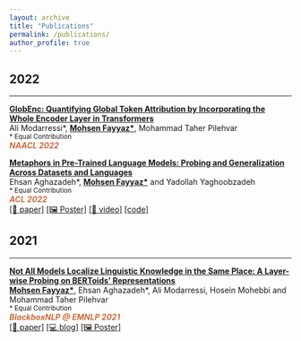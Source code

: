 ```yaml
---
layout: archive
title: "Publications"
permalink: /publications/
author_profile: true
---
```

<!-- {% if author.googlescholar %}
  You can also find my articles on <u><a href="{{author.googlescholar}}">my Google Scholar profile</a>.</u>
{% endif %} -->

<!-- ################# -->
<h2>2022</h2>
<hr>

<b>[GlobEnc: Quantifying Global Token Attribution by Incorporating the Whole Encoder Layer in Transformers]()</b> <br>
Ali Modarressi*, <b><u>Mohsen Fayyaz*</u></b>, Mohammad Taher Pilehvar <br>
<small>\* Equal Contribution</small><br>
<i style="color:#CC6D3D;"><b>NAACL 2022</b></i>
<!-- <br>[[📝 paper]]() [[🖼️ Poster]]() [[🎥 video]]() -->


<b>[Metaphors in Pre-Trained Language Models: Probing and Generalization Across Datasets and Languages](https://arxiv.org/abs/2203.14139)</b> <br>
Ehsan Aghazadeh*, <b><u>Mohsen Fayyaz*</u></b> and Yadollah Yaghoobzadeh <br>
<small>\* Equal Contribution</small><br>
<i style="color:#CC6D3D;"><b>ACL 2022</b></i>
<br>[[📝 paper]](https://arxiv.org/abs/2203.14139) [[🖼️ Poster]](/files/publications/2022_metaphors_in_plms/metaphors_poster_36x48.pdf) [[🎥 video]](https://www.youtube.com/watch?v=UKWFZSiP7OY) [[code]](https://github.com/EhsanAghazadeh/Metaphors_in_PLMs)
<!-- ################# -->

<!-- ################# -->
<h2>2021</h2>
<hr>

<b>[Not All Models Localize Linguistic Knowledge in the Same Place: A Layer-wise Probing on BERToids’ Representations](https://arxiv.org/abs/2109.05958)</b> <br>
<b><u>Mohsen Fayyaz*</u></b>, Ehsan Aghazadeh*, Ali Modarressi, Hosein Mohebbi and Mohammad Taher Pilehvar <br>
<small>\* Equal Contribution</small><br>
<i style="color:#CC6D3D;"><b>BlackboxNLP @ EMNLP 2021</b></i>
<br>[[📝 paper]](https://arxiv.org/abs/2109.05958) [[💻 blog]](/posts/layer-wise-probing-on-bertoids/) [[🖼️ Poster]](/images/posts/2021-09-layer-wise-probing-on-bertoids/NotAllModelsLocalize_poster_36x48.pdf)
<!-- ################# -->


<!-- {% include base_path %}

{% for post in site.publications reversed %}
  {% include archive-single.html %}
{% endfor %} -->
